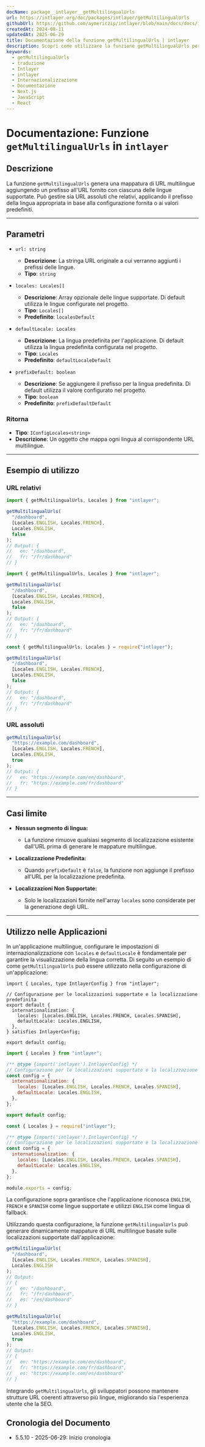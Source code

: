 ```yaml
---
docName: package__intlayer__getMultilingualUrls
url: https://intlayer.org/doc/packages/intlayer/getMultilingualUrls
githubUrl: https://github.com/aymericzip/intlayer/blob/main/docs/docs/it/packages/intlayer/getMultilingualUrls.md
createdAt: 2024-08-11
updatedAt: 2025-06-29
title: Documentazione della funzione getMultilingualUrls | intlayer
description: Scopri come utilizzare la funzione getMultilingualUrls per il pacchetto intlayer
keywords:
  - getMultilingualUrls
  - traduzione
  - Intlayer
  - intlayer
  - Internazionalizzazione
  - Documentazione
  - Next.js
  - JavaScript
  - React
---
```


# Documentazione: Funzione `getMultilingualUrls` in `intlayer`

## Descrizione

La funzione `getMultilingualUrls` genera una mappatura di URL multilingue aggiungendo un prefisso all'URL fornito con ciascuna delle lingue supportate. Può gestire sia URL assoluti che relativi, applicando il prefisso della lingua appropriata in base alla configurazione fornita o ai valori predefiniti.

---

## Parametri

- `url: string`

  - **Descrizione**: La stringa URL originale a cui verranno aggiunti i prefissi delle lingue.
  - **Tipo**: `string`

- `locales: Locales[]`

  - **Descrizione**: Array opzionale delle lingue supportate. Di default utilizza le lingue configurate nel progetto.
  - **Tipo**: `Locales[]`
  - **Predefinito**: `localesDefault`

- `defaultLocale: Locales`

  - **Descrizione**: La lingua predefinita per l'applicazione. Di default utilizza la lingua predefinita configurata nel progetto.
  - **Tipo**: `Locales`
  - **Predefinito**: `defaultLocaleDefault`

- `prefixDefault: boolean`
  - **Descrizione**: Se aggiungere il prefisso per la lingua predefinita. Di default utilizza il valore configurato nel progetto.
  - **Tipo**: `boolean`
  - **Predefinito**: `prefixDefaultDefault`

### Ritorna

- **Tipo**: `IConfigLocales<string>`
- **Descrizione**: Un oggetto che mappa ogni lingua al corrispondente URL multilingue.

---

## Esempio di utilizzo

### URL relativi

```typescript codeFormat="typescript"
import { getMultilingualUrls, Locales } from "intlayer";

getMultilingualUrls(
  "/dashboard",
  [Locales.ENGLISH, Locales.FRENCH],
  Locales.ENGLISH,
  false
);
// Output: {
//   en: "/dashboard",
//   fr: "/fr/dashboard"
// }
```

```javascript codeFormat="esm"
import { getMultilingualUrls, Locales } from "intlayer";

getMultilingualUrls(
  "/dashboard",
  [Locales.ENGLISH, Locales.FRENCH],
  Locales.ENGLISH,
  false
);
// Output: {
//   en: "/dashboard",
//   fr: "/fr/dashboard"
// }
```

```javascript codeFormat="commonjs"
const { getMultilingualUrls, Locales } = require("intlayer");

getMultilingualUrls(
  "/dashboard",
  [Locales.ENGLISH, Locales.FRENCH],
  Locales.ENGLISH,
  false
);
// Output: {
//   en: "/dashboard",
//   fr: "/fr/dashboard"
// }
```

### URL assoluti

```typescript
getMultilingualUrls(
  "https://example.com/dashboard",
  [Locales.ENGLISH, Locales.FRENCH],
  Locales.ENGLISH,
  true
);
// Output: {
//   en: "https://example.com/en/dashboard",
//   fr: "https://example.com/fr/dashboard"
// }
```

---

## Casi limite

- **Nessun segmento di lingua:**

  - La funzione rimuove qualsiasi segmento di localizzazione esistente dall'URL prima di generare le mappature multilingue.

- **Localizzazione Predefinita:**

  - Quando `prefixDefault` è `false`, la funzione non aggiunge il prefisso all'URL per la localizzazione predefinita.

- **Localizzazioni Non Supportate:**
  - Solo le localizzazioni fornite nell'array `locales` sono considerate per la generazione degli URL.

---

## Utilizzo nelle Applicazioni

In un'applicazione multilingue, configurare le impostazioni di internazionalizzazione con `locales` e `defaultLocale` è fondamentale per garantire la visualizzazione della lingua corretta. Di seguito un esempio di come `getMultilingualUrls` può essere utilizzato nella configurazione di un'applicazione:

```tsx codeFormat="typescript"
import { Locales, type IntlayerConfig } from "intlayer";

// Configurazione per le localizzazioni supportate e la localizzazione predefinita
export default {
  internationalization: {
    locales: [Locales.ENGLISH, Locales.FRENCH, Locales.SPANISH],
    defaultLocale: Locales.ENGLISH,
  },
} satisfies IntlayerConfig;

export default config;
```

```javascript codeFormat="esm"
import { Locales } from "intlayer";

/** @type {import('intlayer').IntlayerConfig} */
// Configurazione per le localizzazioni supportate e la localizzazione predefinita
const config = {
  internationalization: {
    locales: [Locales.ENGLISH, Locales.FRENCH, Locales.SPANISH],
    defaultLocale: Locales.ENGLISH,
  },
};

export default config;
```

```javascript codeFormat="commonjs"
const { Locales } = require("intlayer");

/** @type {import('intlayer').IntlayerConfig} */
// Configurazione per le localizzazioni supportate e la localizzazione predefinita
const config = {
  internationalization: {
    locales: [Locales.ENGLISH, Locales.FRENCH, Locales.SPANISH],
    defaultLocale: Locales.ENGLISH,
  },
};

module.exports = config;
```

La configurazione sopra garantisce che l'applicazione riconosca `ENGLISH`, `FRENCH` e `SPANISH` come lingue supportate e utilizzi `ENGLISH` come lingua di fallback.

Utilizzando questa configurazione, la funzione `getMultilingualUrls` può generare dinamicamente mappature di URL multilingue basate sulle localizzazioni supportate dall'applicazione:

```typescript
getMultilingualUrls(
  "/dashboard",
  [Locales.ENGLISH, Locales.FRENCH, Locales.SPANISH],
  Locales.ENGLISH
);
// Output:
// {
//   en: "/dashboard",
//   fr: "/fr/dashboard",
//   es: "/es/dashboard"
// }

getMultilingualUrls(
  "https://example.com/dashboard",
  [Locales.ENGLISH, Locales.FRENCH, Locales.SPANISH],
  Locales.ENGLISH,
  true
);
// Output:
// {
//   en: "https://example.com/en/dashboard",
//   fr: "https://example.com/fr/dashboard",
//   es: "https://example.com/es/dashboard"
// }
```

Integrando `getMultilingualUrls`, gli sviluppatori possono mantenere strutture URL coerenti attraverso più lingue, migliorando sia l'esperienza utente che la SEO.

## Cronologia del Documento

- 5.5.10 - 2025-06-29: Inizio cronologia
